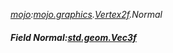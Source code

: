 _[mojo](../../modules/mojo/mojo-module.md):[mojo.graphics](../../modules/mojo/mojo-graphics.md).[Vertex2f](../../modules/mojo/mojo-graphics-vertex2f.md).Normal_
##### Field Normal:[std.geom.Vec3f](../../modules/std/std-geom-vec3f.md)
